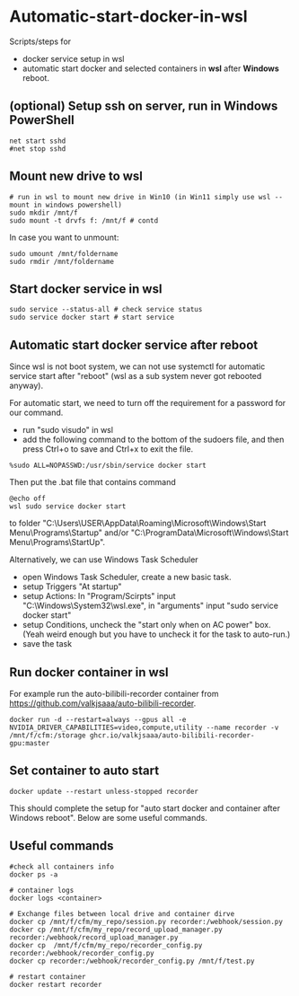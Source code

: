 # Automatic-start-docker-in-wsl

Scripts/steps for 
* docker service setup in wsl 
* automatic start docker and selected containers in **wsl** after **Windows** reboot. 

## (optional) Setup ssh on server, run in Windows PowerShell
```
net start sshd
#net stop sshd
```

## Mount new drive to wsl

```
# run in wsl to mount new drive in Win10 (in Win11 simply use wsl --mount in windows powershell)
sudo mkdir /mnt/f 
sudo mount -t drvfs f: /mnt/f # contd
```

In case you want to unmount:
```
sudo umount /mnt/foldername 
sudo rmdir /mnt/foldername
```

## Start docker service in wsl
```
sudo service --status-all # check service status
sudo service docker start # start service
```

## Automatic start docker service after reboot
Since wsl is not boot system, we can not use systemctl for automatic service start after "reboot" (wsl as a sub system never got rebooted anyway). 

For automatic start, we need to turn off the requirement for a password for our command.
* run "sudo visudo" in wsl
* add the following command to the bottom of the sudoers file, and then press Ctrl+o to save and Ctrl+x to exit the file.
```
%sudo ALL=NOPASSWD:/usr/sbin/service docker start
```

Then put the .bat file that contains command 
```
@echo off
wsl sudo service docker start
```
to folder "C:\Users\USER\AppData\Roaming\Microsoft\Windows\Start Menu\Programs\Startup" and/or "C:\ProgramData\Microsoft\Windows\Start Menu\Programs\StartUp".


Alternatively, we can use Windows Task Scheduler
* open Windows Task Scheduler, create a new basic task.
* setup Triggers "At startup"
* setup Actions: In "Program/Scirpts" input "C:\Windows\System32\wsl.exe", in "arguments" input "sudo service docker start"
* setup Conditions, uncheck the "start only when on AC power" box. (Yeah weird enough but you have to uncheck it for the task to auto-run.)
* save the task

## Run docker container in wsl
For example run the auto-bilibili-recorder container from https://github.com/valkjsaaa/auto-bilibili-recorder.
```
docker run -d --restart=always --gpus all -e NVIDIA_DRIVER_CAPABILITIES=video,compute,utility --name recorder -v /mnt/f/cfm:/storage ghcr.io/valkjsaaa/auto-bilibili-recorder-gpu:master
```

## Set container to auto start 
```
docker update --restart unless-stopped recorder
```
This should complete the setup for "auto start docker and container after Windows reboot". Below are some useful commands.

## Useful commands
```
#check all containers info
docker ps -a

# container logs
docker logs <container>

# Exchange files between local drive and container dirve
docker cp /mnt/f/cfm/my_repo/session.py recorder:/webhook/session.py 
docker cp /mnt/f/cfm/my_repo/record_upload_manager.py recorder:/webhook/record_upload_manager.py 
docker cp  /mnt/f/cfm/my_repo/recorder_config.py recorder:/webhook/recorder_config.py
docker cp recorder:/webhook/recorder_config.py /mnt/f/test.py

# restart container 
docker restart recorder
```



